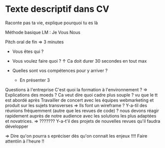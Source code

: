 # Texte descriptif dans CV
Raconte pas ta vie, explique pourquoi tu es là


Méthode basique LM : 
Je 
Vous
Nous


Pitch oral de fin => 3 minutes
- Vous êtes qui ?
- Vous voulez faire quoi ?
↑ Ca doit durer 30 secondes en tout max

- Quelles sont vos compétences pour y arriver ?
    - En présenter 3


Questions à l'entreprise
C'est quoi la formation à l'environnement ? => Explications des moeds ?
Ca veut dire quoi cadre plus souple ? vu que le tt est abordé après
Travailler de concert avec les équipes webmarketing et produit sur les sujets transverses => Ils font un wireframe ?
Y-a-til des réunions fréquemment (autre que les revues de code) ?
nous devons réagir rapidement auprès de notre audience avec les solutions les plus adaptées et novatrices. => ???????
Y-a-t'il des projets de nouvelles revues qu'il faudra développer

=> Dire qu'on pourra s epréciser dès qu'on connait les enjeux !!!!
Faire attentiin à l'heure !!
